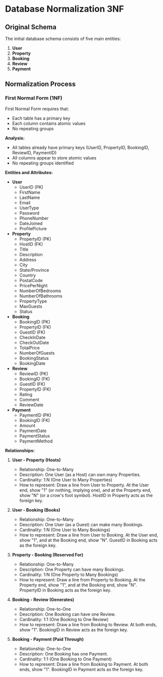 # Database Normalization 3NF

## Original Schema

The initial database schema consists of five main entities:

1. **User**
2. **Property**
3. **Booking**
4. **Review**
5. **Payment**

## Normalization Process

### First Normal Form (1NF)

First Normal Form requires that:

- Each table has a primary key
- Each column contains atomic values
- No repeating groups

**Analysis:**

- All tables already have primary keys (UserID, PropertyID, BookingID, ReviewID, PaymentID)
- All columns appear to store atomic values
- No repeating groups identified

**Entities and Attributes:**

- **User**
  - UserID (PK)
  - FirstName
  - LastName
  - Email
  - UserType
  - Password
  - PhoneNumber
  - DateJoined
  - ProfilePicture
- **Property**
  - PropertyID (PK)
  - HostID (FK)
  - Title
  - Description
  - Address
  - City
  - State/Province
  - Country
  - PostalCode
  - PricePerNight
  - NumberOfBedrooms
  - NumberOfBathrooms
  - PropertyType
  - MaxGuests
  - Status
- **Booking**
  - BookingID (PK)
  - PropertyID (FK)
  - GuestID (FK)
  - CheckInDate
  - CheckOutDate
  - TotalPrice
  - NumberOfGuests
  - BookingStatus
  - BookingDate
- **Review**
  - ReviewID (PK)
  - BookingID (FK)
  - GuestID (FK)
  - PropertyID (FK)
  - Rating
  - Comment
  - ReviewDate
- **Payment**
  - PaymentID (PK)
  - BookingID (FK)
  - Amount
  - PaymentDate
  - PaymentStatus
  - PaymentMethod

**Relationships:**

1. **User - Property (Hosts)**
    - Relationship: One-to-Many
    - Description: One User (as a Host) can own many Properties.
    - Cardinality: 1:N (One User to Many Properties)
    - How to represent: Draw a line from User to Property. At the User end, show "1" (or nothing, implying one), and at the Property end, show "N" (or a crow's foot symbol). HostID in Property acts as the foreign key.

2. **User - Booking (Books)**
    - Relationship: One-to-Many
    - Description: One User (as a Guest) can make many Bookings.
    - Cardinality: 1:N (One User to Many Bookings)
    - How to represent: Draw a line from User to Booking. At the User end, show "1", and at the Booking end, show "N". GuestID in Booking acts as the foreign key.

3. **Property - Booking (Reserved For)**
    - Relationship: One-to-Many
    - Description: One Property can have many Bookings.
    - Cardinality: 1:N (One Property to Many Bookings)
    - How to represent: Draw a line from Property to Booking. At the Property end, show "1", and at the Booking end, show "N". PropertyID in Booking acts as the foreign key.

4. **Booking - Review (Generates)**
    - Relationship: One-to-One
    - Description: One Booking can have one Review.
    - Cardinality: 1:1 (One Booking to One Review)
    - How to represent: Draw a line from Booking to Review. At both ends, show "1". BookingID in Review acts as the foreign key.

5. **Booking - Payment (Paid Through)**
    - Relationship: One-to-One
    - Description: One Booking has one Payment.
    - Cardinality: 1:1 (One Booking to One Payment)
    - How to represent: Draw a line from Booking to Payment. At both ends, show "1". BookingID in Payment acts as the foreign key.
